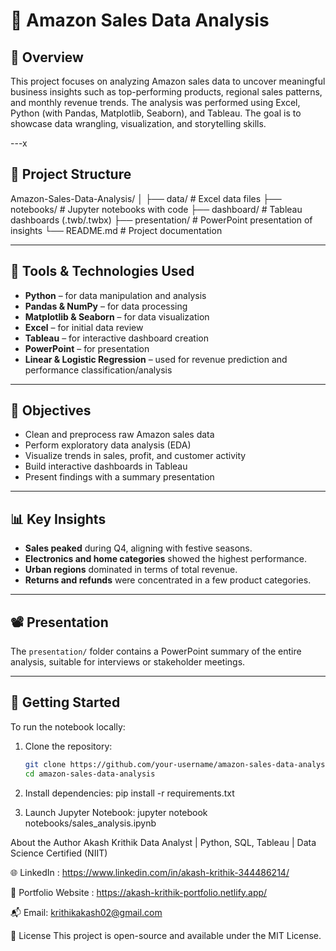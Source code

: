 # 🛒 Amazon Sales Data Analysis

## 📌 Overview

This project focuses on analyzing Amazon sales data to uncover meaningful business insights such as top-performing products, regional sales patterns, and monthly revenue trends. The analysis was performed using Excel, Python (with Pandas, Matplotlib, Seaborn), and Tableau. The goal is to showcase data wrangling, visualization, and storytelling skills.

---x

## 📂 Project Structure

Amazon-Sales-Data-Analysis/
│
├── data/ # Excel data files
├── notebooks/ # Jupyter notebooks with code
├── dashboard/ # Tableau dashboards (.twb/.twbx)
├── presentation/ # PowerPoint presentation of insights
└── README.md # Project documentation


---

## 🧰 Tools & Technologies Used

- **Python** – for data manipulation and analysis
- **Pandas & NumPy** – for data processing
- **Matplotlib & Seaborn** – for data visualization
- **Excel** – for initial data review
- **Tableau** – for interactive dashboard creation
- **PowerPoint** – for presentation
- **Linear & Logistic Regression** – used for revenue prediction and performance classification/analysis

---

## 🎯 Objectives

- Clean and preprocess raw Amazon sales data
- Perform exploratory data analysis (EDA)
- Visualize trends in sales, profit, and customer activity
- Build interactive dashboards in Tableau
- Present findings with a summary presentation

---

## 📊 Key Insights

- **Sales peaked** during Q4, aligning with festive seasons.
- **Electronics and home categories** showed the highest performance.
- **Urban regions** dominated in terms of total revenue.
- **Returns and refunds** were concentrated in a few product categories.

---


## 📽️ Presentation

The `presentation/` folder contains a PowerPoint summary of the entire analysis, suitable for interviews or stakeholder meetings.

---

## 🚀 Getting Started

To run the notebook locally:

1. Clone the repository:
   ```bash
   git clone https://github.com/your-username/amazon-sales-data-analysis.git
   cd amazon-sales-data-analysis

2. Install dependencies:
pip install -r requirements.txt

3. Launch Jupyter Notebook:
jupyter notebook notebooks/sales_analysis.ipynb

 About the Author
Akash Krithik
Data Analyst | Python, SQL, Tableau | Data Science Certified (NIIT)

🌐 LinkedIn : https://www.linkedin.com/in/akash-krithik-344486214/

🧾 Portfolio Website : https://akash-krithik-portfolio.netlify.app/

📬 Email: krithikakash02@gmail.com

📌 License
This project is open-source and available under the MIT License.


